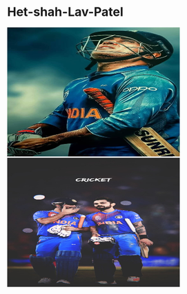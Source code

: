 # Het-shah-Lav-Patel


<img src="images/IMG1.jpg" alt="Image Alt Text" width="400" height="300">
<img src="images/IMG2.jpg" alt="Image Alt Text" width="400" height="300">


